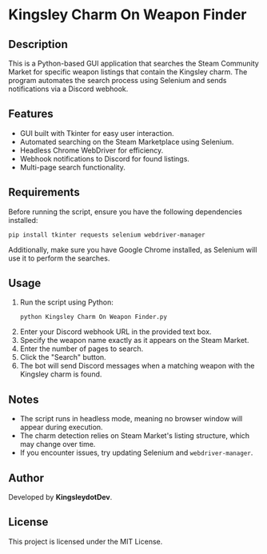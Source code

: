 # Kingsley Charm On Weapon Finder

## Description
This is a Python-based GUI application that searches the Steam Community Market for specific weapon listings that contain the Kingsley charm. The program automates the search process using Selenium and sends notifications via a Discord webhook.

## Features
- GUI built with Tkinter for easy user interaction.
- Automated searching on the Steam Marketplace using Selenium.
- Headless Chrome WebDriver for efficiency.
- Webhook notifications to Discord for found listings.
- Multi-page search functionality.

## Requirements
Before running the script, ensure you have the following dependencies installed:

```
pip install tkinter requests selenium webdriver-manager
```

Additionally, make sure you have Google Chrome installed, as Selenium will use it to perform the searches.

## Usage
1. Run the script using Python:
   ```
   python Kingsley Charm On Weapon Finder.py
   ```
2. Enter your Discord webhook URL in the provided text box.
3. Specify the weapon name exactly as it appears on the Steam Market.
4. Enter the number of pages to search.
5. Click the "Search" button.
6. The bot will send Discord messages when a matching weapon with the Kingsley charm is found.

## Notes
- The script runs in headless mode, meaning no browser window will appear during execution.
- The charm detection relies on Steam Market's listing structure, which may change over time.
- If you encounter issues, try updating Selenium and `webdriver-manager`.

## Author
Developed by **KingsleydotDev**.

## License
This project is licensed under the MIT License.
